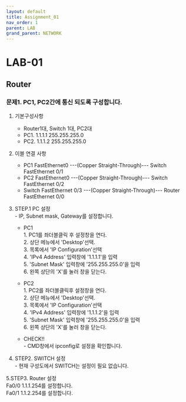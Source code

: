 ```yaml
---
layout: default
title: Assignment_01
nav_order: 1
parent: LAB
grand_parent: NETWORK
---
```


LAB-01
======
Router
------

### 문제1. PC1, PC2간에 통신 되도록 구성합니다. 

1. 기본구성사항  
    - Router1대, Switch 1대, PC2대  
    - PC1. 1.1.1.1 255.255.255.0  
    - PC2. 1.1.1.2 255.255.255.0

2. 이블 연결 사항
    - PC1 FastEthernet0 ---(Copper Straight-Through)--- Switch FastEthernet 0/1  
    - PC2 FastEthernet0 ---(Copper Straight-Through)--- Switch FastEthernet 0/2  
    - Switch FastEthernet 0/3 ---(Copper Straight-Through)--- Router FastEthernet 0/0   

3. STEP.1  PC 설정  
\- IP, Subnet mask, Gateway를 설정합니다.  

    - PC1  
          1. PC1를 좌더블클릭 후 설정창을 연다.  
          2. 상단 메뉴에서 'Desktop'선택.  
          3. 목록에서 'IP Configuration'선택  
          4. 'IPv4 Address' 입력창에 '1.1.1.1'을 입력  
          5. 'Subnet Mask' 입력창에 '255.255.255.0'을 입력  
          6.  왼쪽 상단의 'X'를 눌러 창을 닫는다.  

    - PC2  
          1.  PC2를 좌더블클릭후 설정창을 연다.  
          2.  상단 메뉴에서 'Desktop'선택.  
          3.  목록에서 'IP Configuration'선택  
          4.  'IPv4 Address' 입력창에 '1.1.1.2'을 입력  
          5.  'Subnet Mask' 입력창에 '255.255.255.0'을 입력  
          6.  왼쪽 상단의 'X'를 눌러 창을 닫는다.  

    - CHECK!!  
    \- CMD창에서 ipconfig로 설정을 확인합니다.

4. STEP2. SWITCH 설정  
\-  현재 구성도에서 SWITCH는 설정이 필요 없습니다.  

5.STEP3. Router 설정  
Fa0/0 1.1.1.254를 설정합니다.  
Fa0/1 1.1.2.254를 설정합니다.